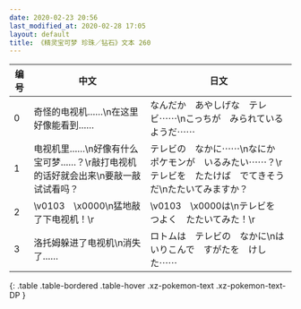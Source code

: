 ```yaml
---
date: 2020-02-23 20:56
last_modified_at: 2020-02-28 17:05
layout: default
title: 《精灵宝可梦 珍珠／钻石》文本 260
---
```

| 编号 | 中文 | 日文 |
| ---- | ---- | ---- |
| 0 | 奇怪的电视机……\n在这里好像能看到…… | なんだか　あやしげな　テレビ⋯⋯\nこっちが　みられているようだ⋯⋯ |
| 1 | 电视机里……\n好像有什么宝可梦……？\r敲打电视机的话好就会出来\n要敲一敲试试看吗？ | テレビの　なかに⋯⋯\nなにか　ポケモンが　いるみたい⋯⋯？\rテレビを　たたけば　でてきそうだ\nたたいてみますか？ |
| 2 | \v0103　\x0000\n猛地敲了下电视机！\r | \v0103　\x0000は\nテレビを　つよく　たたいてみた！\r |
| 3 | 洛托姆躲进了电视机\n消失了…… | ロトムは　テレビの　なかに\nはいりこんで　すがたを　けした⋯⋯ |
{: .table .table-bordered .table-hover .xz-pokemon-text .xz-pokemon-text-DP }